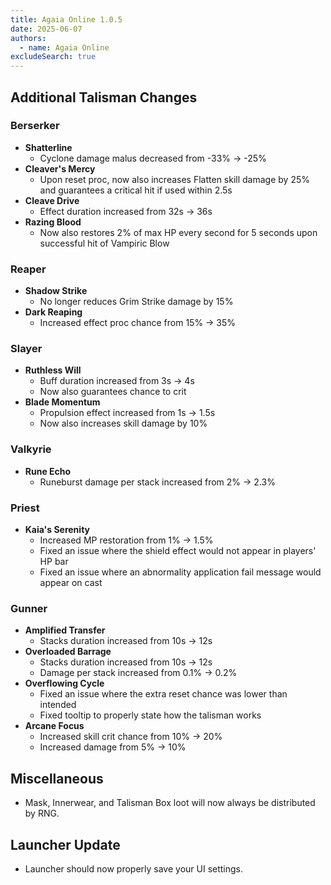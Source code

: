 ```yaml
---
title: Agaia Online 1.0.5
date: 2025-06-07
authors:
  - name: Agaia Online
excludeSearch: true
---
```


## Additional Talisman Changes

### Berserker
- **Shatterline**
  - Cyclone damage malus decreased from -33% → -25%
- **Cleaver's Mercy**
  - Upon reset proc, now also increases Flatten skill damage by 25% and guarantees a critical hit if used within 2.5s
- **Cleave Drive**
  - Effect duration increased from 32s → 36s
- **Razing Blood**
  - Now also restores 2% of max HP every second for 5 seconds upon successful hit of Vampiric Blow

### Reaper
- **Shadow Strike**
  - No longer reduces Grim Strike damage by 15%
- **Dark Reaping**
  - Increased effect proc chance from 15% → 35%

### Slayer
- **Ruthless Will**
  - Buff duration increased from 3s → 4s
  - Now also guarantees chance to crit
- **Blade Momentum**
  - Propulsion effect increased from 1s → 1.5s
  - Now also increases skill damage by 10%

### Valkyrie
- **Rune Echo**
  - Runeburst damage per stack increased from 2% → 2.3%

### Priest
- **Kaia's Serenity**
  - Increased MP restoration from 1% → 1.5%
  - Fixed an issue where the shield effect would not appear in players' HP bar
  - Fixed an issue where an abnormality application fail message would appear on cast

### Gunner
- **Amplified Transfer**
  - Stacks duration increased from 10s → 12s
- **Overloaded Barrage**
  - Stacks duration increased from 10s → 12s
  - Damage per stack increased from 0.1% → 0.2%
- **Overflowing Cycle**
  - Fixed an issue where the extra reset chance was lower than intended
  - Fixed tooltip to properly state how the talisman works
- **Arcane Focus**
  - Increased skill crit chance from 10% → 20%
  - Increased damage from 5% → 10%

## Miscellaneous
- Mask, Innerwear, and Talisman Box loot will now always be distributed by RNG.

## Launcher Update
- Launcher should now properly save your UI settings.
